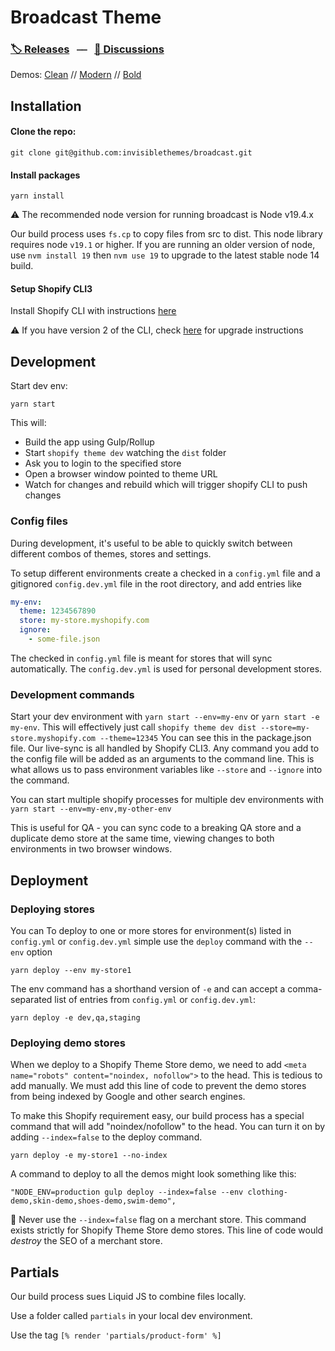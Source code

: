 # Broadcast Theme

### [🏷️ Releases](https://github.com/invisiblethemes/broadcast/projects?type=classic)&nbsp;&nbsp;&nbsp;⎯⎯&nbsp;&nbsp;&nbsp;[💬 Discussions](https://github.com/invisiblethemes/broadcast/discussions)

Demos: [Clean](https://broadcast-clean.myshopify.com) // [Modern](https://broadcast-modern.myshopify.com) // [Bold](https://broadcast-bold.myshopify.com)

## Installation

#### Clone the repo:

```
git clone git@github.com:invisiblethemes/broadcast.git
```

#### Install packages

```
yarn install
```

⚠️ The recommended node version for running broadcast is Node v19.4.x

Our build process uses `fs.cp` to copy files from src to dist. This node library requires node `v19.1` or higher.
If you are running an older version of node, use `nvm install 19` then `nvm use 19` to upgrade to the latest stable node 14 build.


#### Setup Shopify CLI3

Install Shopify CLI with instructions [here](https://shopify.dev/themes/tools/cli/installation#macos)

⚠️ If you have version 2 of the CLI, check [here](https://shopify.dev/themes/tools/cli/migrate) for upgrade instructions



## Development

Start dev env:

```
yarn start
```

This will:
- Build the app using Gulp/Rollup
- Start `shopify theme dev` watching the `dist` folder
- Ask you to login to the specified store
- Open a browser window pointed to theme URL
- Watch for changes and rebuild which will trigger shopify CLI to push changes

### Config files

During development, it's useful to be able to quickly switch between different combos of themes, stores and settings.

To setup different environments create a checked in a `config.yml` file and a gitignored `config.dev.yml` file in the root directory, and add entries like

```yml
my-env:
  theme: 1234567890
  store: my-store.myshopify.com
  ignore:
    - some-file.json
```

The checked in `config.yml` file is meant for stores that will sync automatically. The `config.dev.yml` is used for personal development stores. 

### Development commands

Start your dev environment with `yarn start --env=my-env` or  `yarn start -e my-env`. This will effectively just call `shopify theme dev dist --store=my-store.myshopify.com --theme=12345` You can see this in the package.json file. Our live-sync is all handled by Shopify CLI3. Any command you add to the config file will be added as an arguments to the command line. This is what allows us to pass environment variables like `--store` and `--ignore` into the command. 

You can start multiple shopify processes for multiple dev environments with `yarn start --env=my-env,my-other-env`

This is useful for QA - you can sync code to a breaking QA store and a duplicate demo store at the same time, viewing changes to both environments in two browser windows.

## Deployment

### Deploying stores

You can To deploy to one or more stores for environment(s) listed in `config.yml` or `config.dev.yml` simple use the `deploy` command with the `--env` option

`yarn deploy --env my-store1`

The env command has a shorthand version of `-e` and can accept a comma-separated list of entries from `config.yml` or `config.dev.yml`:

`yarn deploy -e dev,qa,staging`

### Deploying demo stores

When we deploy to a Shopify Theme Store demo, we need to add `<meta name="robots" content="noindex, nofollow">` to the head. This is tedious to add manually. We must add this line of code to prevent the demo stores from being indexed by Google and other search engines. 

To make this Shopify requirement easy, our build process has a special command that will add "noindex/nofollow" to the head. You can turn it on by adding `--index=false` to the deploy command.

`yarn deploy -e my-store1 --no-index`

A command to deploy to all the demos might look something like this:
```
"NODE_ENV=production gulp deploy --index=false --env clothing-demo,skin-demo,shoes-demo,swim-demo",
```

🚨 Never use the `--index=false` flag on a merchant store. This command exists strictly for Shopify Theme Store demo stores. This line of code would *destroy* the SEO of a merchant store.


## Partials

Our build process sues Liquid JS to combine files locally.

Use a folder called `partials` in your local dev environment.  

Use the tag `[% render 'partials/product-form' %]`
